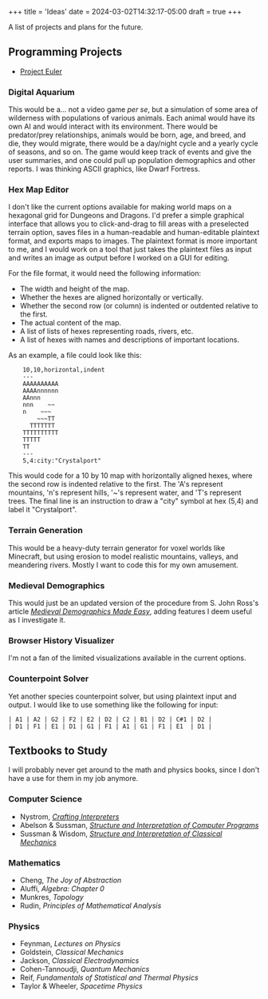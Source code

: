 +++
title = 'Ideas'
date = 2024-03-02T14:32:17-05:00
draft = true
+++

A list of projects and plans for the future.

## Programming Projects

- [Project Euler](https://projecteuler.net)

### Digital Aquarium

This would be a... not a video game *per se*, but a simulation of some area of wilderness with populations of various animals. Each animal would have its own AI and would interact with its environment. There would be predator/prey relationships, animals would be born, age, and breed, and die, they would migrate, there would be a day/night cycle and a yearly cycle of seasons, and so on. The game would keep track of events and give the user summaries, and one could pull up population demographics and other reports. I was thinking ASCII graphics, like Dwarf Fortress.

### Hex Map Editor

I don't like the current options available for making world maps on a hexagonal grid for Dungeons and Dragons. I'd prefer a simple graphical interface that allows you to click-and-drag to fill areas with a preselected terrain option, saves files in a human-readable and human-editable plaintext format, and exports maps to images. The plaintext format is more important to me, and I would work on a tool that just takes the plaintext files as input and writes an image as output before I worked on a GUI for editing.

For the file format, it would need the following information:

- The width and height of the map.
- Whether the hexes are aligned horizontally or vertically.
- Whether the second row (or column) is indented or outdented relative to the first.
- The actual content of the map.
- A list of lists of hexes representing roads, rivers, etc.
- A list of hexes with names and descriptions of important locations.

As an example, a file could look like this:

```
    10,10,horizontal,indent
    ---
    AAAAAAAAAA
    AAAAnnnnnn
    AAnnn
    nnn    ~~
    n    ~~~
        ~~~TT
      TTTTTTT
    TTTTTTTTTT
    TTTTT
    TT
    ---
    5,4:city:"Crystalport"
```

This would code for a 10 by 10 map with horizontally aligned hexes, where the second row is indented relative to the first. The 'A's represent mountains, 'n's represent hills, '~'s represent water, and 'T's represent trees. The final line is an instruction to draw a "city" symbol at hex (5,4) and label it "Crystalport".

### Terrain Generation

This would be a heavy-duty terrain generator for voxel worlds like Minecraft, but using erosion to model realistic mountains, valleys, and meandering rivers. Mostly I want to code this for my own amusement.

### Medieval Demographics

This would just be an updated version of the procedure from S. John Ross's article [*Medieval Demographics Made Easy*](https://gamingballistic.com/wp-content/uploads/2018/11/Medieval-Demographics-Made-Easy-1.pdf), adding features I deem useful as I investigate it.

### Browser History Visualizer

I'm not a fan of the limited visualizations available in the current options.

### Counterpoint Solver

Yet another species counterpoint solver, but using plaintext input and output. I would like to use something like the following for input:

```
| A1 | A2 | G2 | F2 | E2 | D2 | C2 | B1 | D2 | C#1 | D2 |
| D1 | F1 | E1 | D1 | G1 | F1 | A1 | G1 | F1 | E1  | D1 |
```

## Textbooks to Study

I will probably never get around to the math and physics books, since I don't have a use for them in my job anymore.

### Computer Science

- Nystrom, [*Crafting Interpreters*](https://www.craftinginterpreters.com)
- Abelson & Sussman, [*Structure and Interpretation of Computer Programs*](https://mitp-content-server.mit.edu/books/content/sectbyfn/books_pres_0/6515/sicp.zip/index.html)
- Sussman & Wisdom, [*Structure and Interpretation of Classical Mechanics*](https://mitp-content-server.mit.edu/books/content/sectbyfn/books_pres_0/9579/sicm_edition_2.zip/book.html)

### Mathematics

- Cheng, *The Joy of Abstraction*
- Aluffi, *Algebra: Chapter 0*
- Munkres, *Topology*
- Rudin, *Principles of Mathematical Analysis*

### Physics

- Feynman, *Lectures on Physics*
- Goldstein, *Classical Mechanics*
- Jackson, *Classical Electrodynamics*
- Cohen-Tannoudji, *Quantum Mechanics*
- Reif, *Fundamentals of Statistical and Thermal Physics*
- Taylor & Wheeler, *Spacetime Physics*
